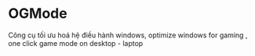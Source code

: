 # OGMode
Công cụ tối ưu hoá hệ điều hành windows, optimize windows for gaming , one click game mode on desktop - laptop
